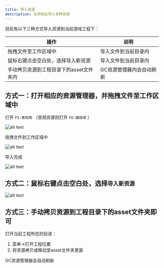 ```yaml
---
title: 导入资源
description: 支持轻松导入多种资源
---
```


目前有以下三种方式导入资源到当前游戏工程下：

| 操作                                    | 说明                     |
| --------------------------------------- | ------------------------ |
| 拖拽文件至工作区域中                    | 导入文件到当前目录内     |
| 鼠标右键点击空白处，选择导入新资源      | 导入文件到当前目录内     |
| 手动拷贝资源到工程目录下的asset文件夹内 | GC资源管理器内会自动刷新 |

## 方式一：打开相应的资源管理器，并拖拽文件至工作区域中

打开 `F5-素材库` （音频资源则打开 `F6-媒体库` ）

![alt text](https://cdn.gcw.wiki/gcw/image/zh_hans/getting-started/6.assets/3.import/image.png)

拖拽文件到工作区域中

![alt text](https://cdn.gcw.wiki/gcw/image/zh_hans/getting-started/6.assets/3.import/image-1.png)

导入完成

![alt text](https://cdn.gcw.wiki/gcw/image/zh_hans/getting-started/6.assets/3.import/image-2.png)

## 方式二：鼠标右键点击空白处，选择`导入新资源`

![alt text](https://cdn.gcw.wiki/gcw/image/zh_hans/getting-started/6.assets/3.import/image-3.png)

## 方式三：手动拷贝资源到工程目录下的asset文件夹即可

打开当前工程所在的目录：

1. 菜单->打开工程位置
2. 将资源拷贝或移动至asset文件夹里面

GC资源管理器会自动刷新
